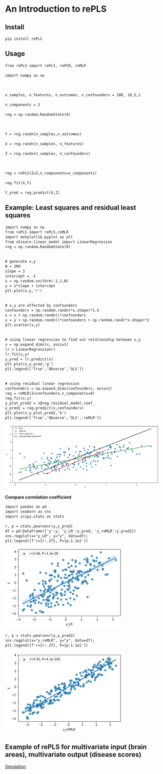 # An Introduction to rePLS



## Install 
```
pip install rePLS
```


## Usage 

<!-- The new ggseg-package version has introduced a new way of plotting the brain atlases, through a custom geom_brain (variant of geom_sf). This has introduced a lot of new functionality into the package, in addition to some new custom methods and objects. -->


```
from rePLS import rePLS, rePCR, reMLR

import numpy as np



n_samples, n_features, n_outcomes, n_confounders = 100, 10,5,2

n_components = 2

rng = np.random.RandomState(0)



Y = rng.randn(n_samples,n_outcomes)

X = rng.randn(n_samples, n_features)

Z = rng.randn(n_samples, n_confounders)



reg = rePLS(Z=Z,n_components=n_components)

reg.fit(X,Y)

Y_pred = reg.predict(X,Z)
```

## Example: Least squares and residual least squares 

```
import numpy as np
from rePLS import rePLS,reMLR
import matplotlib.pyplot as plt
from sklearn.linear_model import LinearRegression
rng = np.random.RandomState(0)


# generate x,y
N = 200
slope = 3
intercept = -1
x = np.random.uniform(-1,1,N)
y = x*slope + intercept
plt.plot(x,y,'r')


# x,y are affected by confounders
confounders = np.random.randn(*x.shape)*1.5
x = x + np.random.randn()*confounders
y = y + np.random.randn()*confounders + np.random.rand(*x.shape)*2
plt.scatter(x,y)


# using linear regression to find out relationship between x,y
x = np.expand_dims(x, axis=1)
lr = LinearRegression()
lr.fit(x,y)
y_pred = lr.predict(x)
plt.plot(x,y_pred,'g')
plt.legend(['True','Observe','OLS'])


# using residual linear regression
confounders = np.expand_dims(confounders, axis=1)
reg = reMLR(Z=confounders,n_components=0)
reg.fit(x,y)
y_plot_pred2 = x@reg.residual_model.coef_
y_pred2 = reg.predict(x,confounders) 
plt.plot(x,y_plot_pred2,'k')
plt.legend(['True','Observe','OLS','reMLR'])
```

![xy](images/xy.png)

**Compare correlation coefficient**

```
import pandas as pd
import seaborn as sns
import scipy.stats as stats

r, p = stats.pearsonr(y,y_pred)
df = pd.DataFrame({'y':y, 'y_LR':y_pred, 'y_reMLR':y_pred2})
sns.regplot(x="y_LR", y="y", data=df);
plt.legend([f'r={r:.2f}, P={p:1.1e}'])
```

![LR](images/LR.png)

```
r, p = stats.pearsonr(y,y_pred2)
sns.regplot(x="y_reMLR", y="y", data=df);
plt.legend([f'r={r:.2f}, P={p:1.1e}'])
```

![reLR](images/reLR.png)

## Example of rePLS for multivariate input (brain areas), multivariate output (disease scores)
[Simulation](https://share.streamlit.io/thanhvd18/re-pls-visualization/main/main.py)
